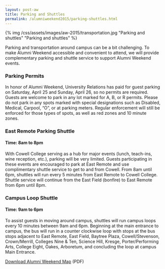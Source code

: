 ```yaml
---
layout: post-aw
title: Parking and Shuttles
permalink: /alumniweekend2015/parking-shuttles.html
---
```


{% img /css/assets/images/aw-2015/transportation.jpg "Parking and shuttles" "Parking and shuttles" %}

Parking and transportation around campus can be a bit challenging. To make Alumni Weekend accessible and convenient to attend, we will provide complementary parking and shuttle service to support Alumni Weekend events.

### Parking Permits

In honor of Alumni Weekend, University Relations has paid for guest parking on Saturday, April 25 and Sunday, April 26, so no permits are required. Guests are welcome to park in any lot marked for A, B, or R permits. Please do not park in any spots marked with special designations such as Disabled, Medical, Carpool, “O”, or at parking meters. Regular enforcement will still be enforced for those types of spots, as well as red zones and 10 minute zones.

### East Remote Parking Shuttle

#### Time: 8am to 8pm

With Cowell College serving as a hub for major events (lunch, teach-ins, wine reception, etc.), parking will be very limited. Guests participating in these events are encouraged to park at East Remote and use complimentary shuttle service to get to and from Cowell. From 8am until 6pm, shuttles will run every 5 minutes from East Remote to Cowell College. Shuttle service will continue from the East Field (bonfire) to East Remote from 6pm until 8pm.

### Campus Loop Shuttle

#### Time: 9am to 6pm

To assist guests in moving around campus, shuttles will run campus loops every 10 minutes between 9am and 6pm. Beginning at the main entrance to campus, the bus will run in a counter clockwise loop with stops at the bus stops adjacent to East Remote, East Field, Baytree Plaza, Cowell/Stevenson, Crown/Merrill, Colleges Nine & Ten, Science Hill, Kresge, Porter/Performing Arts, College Eight, Oakes, Arboretum, and concluding the loop at campus Main Entrance.

[Download Alumni Weekend Map](/css/assets/images/aw-2015/alumni-reunion-weekend-map.pdf) (PDF)